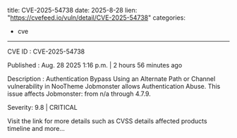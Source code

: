 
title: CVE-2025-54738
date: 2025-8-28
lien: "https://cvefeed.io/vuln/detail/CVE-2025-54738"
categories:
  - cve
---

CVE ID : CVE-2025-54738

Published :  Aug. 28
2025
1:16 p.m. | 2 hours
56 minutes ago

Description : Authentication Bypass Using an Alternate Path or Channel vulnerability in NooTheme Jobmonster allows Authentication Abuse. This issue affects Jobmonster: from n/a through 4.7.9.

Severity: 9.8 | CRITICAL

Visit the link for more details
such as CVSS details
affected products
timeline
and more...
